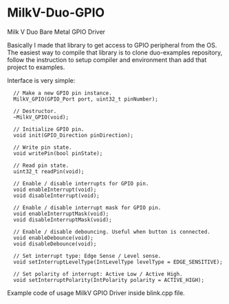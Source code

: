 # MilkV-Duo-GPIO
Milk V Duo Bare Metal GPIO Driver

Basically I made that library to get access to GPIO peripheral from the OS.
The easiest way to compile that library is to clone duo-examples repository, follow the instruction to setup compiler and environment than add that project to examples.

Interface is very simple:

      // Make a new GPIO pin instance.
      MilkV_GPIO(GPIO_Port port, uint32_t pinNumber);

      // Destructor.
      ~MilkV_GPIO(void);

      // Initialize GPIO pin.
      void init(GPIO_Direction pinDirection);

      // Write pin state.
      void writePin(bool pinState);

      // Read pin state.
      uint32_t readPin(void);
   
      // Enable / disable interrupts for GPIO pin.
      void enableInterrupt(void);
      void disableInterrupt(void);

      // Enable / disable interrupt mask for GPIO pin.
      void enableInterruptMask(void);
      void disableInterruptMask(void);

      // Enable / disable debouncing. Useful when button is connected.
      void enableDebounce(void);
      void disableDebounce(void);

      // Set interrupt type: Edge Sense / Level sense.
      void setInterruptLevelType(IntLevelType levelType = EDGE_SENSITIVE);

      // Set polarity of interrupt: Active Low / Active High.
      void setInterruptPolarity(IntPolarity polarity = ACTIVE_HIGH);

Example code of usage MilkV GPIO Driver inside blink.cpp file.
